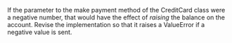 If the parameter to the make payment method of the CreditCard class
were a negative number, that would have the effect of _raising_ the balance
on the account. Revise the implementation so that it raises a ValueError if
a negative value is sent.
